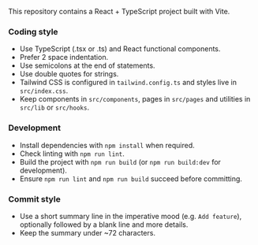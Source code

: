 This repository contains a React + TypeScript project built with Vite.

### Coding style
- Use TypeScript (.tsx or .ts) and React functional components.
- Prefer 2 space indentation.
- Use semicolons at the end of statements.
- Use double quotes for strings.
- Tailwind CSS is configured in `tailwind.config.ts` and styles live in `src/index.css`.
- Keep components in `src/components`, pages in `src/pages` and utilities in `src/lib` or `src/hooks`.

### Development
- Install dependencies with `npm install` when required.
- Check linting with `npm run lint`.
- Build the project with `npm run build` (or `npm run build:dev` for development).
- Ensure `npm run lint` and `npm run build` succeed before committing.

### Commit style
- Use a short summary line in the imperative mood (e.g. `Add feature`), optionally followed by a blank line and more details.
- Keep the summary under ~72 characters.


